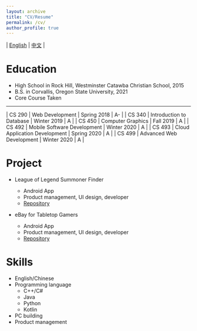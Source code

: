 ```yaml
---
layout: archive
title: "CV/Resume"
permalink: /cv/
author_profile: true
---
```


| [English](../files/简历_英.pdf) | [中文](../files/简历_中.pdf) |

Education
======
* High School in Rock Hill, Westminster Catawba Christian School, 2015
* B.S. in Corvallis, Oregon State University, 2021
* Core Course Taken
----------------------------------------------------------------
| CS 290 | Web Development               | Spring 2018 | A-    |
| CS 340 | Introduction to Database      | Winter 2019 | A     |
| CS 450 | Computer Graphics             | Fall 2019   | A     |
| CS 492 | Mobile Software Development   | Winter 2020 | A     |
| CS 493 | Cloud Application Development | Spring 2020 | A     |
| CS 499 | Advanced Web Development      | Winter 2020 | A     |

Project
======
* League of Legend Summoner Finder
  * Android App
  * Product management, UI design, developer
  * [Repository](https://github.com/OregonTeamWE/LeagueStatFinder)

* eBay for Tabletop Gamers
  * Android App
  * Product management, UI design, developer
  * [Repository](https://github.com/OregonTeamWE/TableStop)

Skills
======
* English/Chinese
* Programming language
  * C++/C#
  * Java
  * Python
  * Kotlin
* PC building
* Product management
